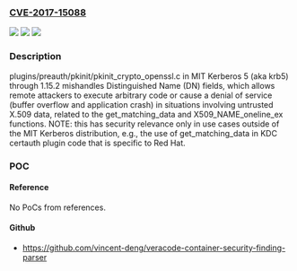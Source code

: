 ### [CVE-2017-15088](https://cve.mitre.org/cgi-bin/cvename.cgi?name=CVE-2017-15088)
![](https://img.shields.io/static/v1?label=Product&message=krb5%201.5&color=blue)
![](https://img.shields.io/static/v1?label=Version&message=n%2Fa&color=blue)
![](https://img.shields.io/static/v1?label=Vulnerability&message=CWE-121&color=brighgreen)

### Description

plugins/preauth/pkinit/pkinit_crypto_openssl.c in MIT Kerberos 5 (aka krb5) through 1.15.2 mishandles Distinguished Name (DN) fields, which allows remote attackers to execute arbitrary code or cause a denial of service (buffer overflow and application crash) in situations involving untrusted X.509 data, related to the get_matching_data and X509_NAME_oneline_ex functions. NOTE: this has security relevance only in use cases outside of the MIT Kerberos distribution, e.g., the use of get_matching_data in KDC certauth plugin code that is specific to Red Hat.

### POC

#### Reference
No PoCs from references.

#### Github
- https://github.com/vincent-deng/veracode-container-security-finding-parser

